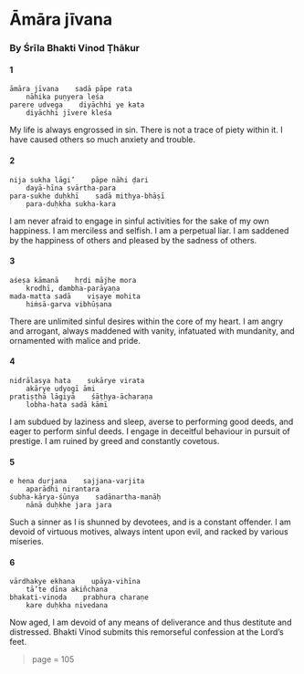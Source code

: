 # Āmāra jīvana

### By Śrīla Bhakti Vinod Ṭhākur

#### 1

    āmāra jīvana    sadā pāpe rata
        nāhika puṇyera leśa
    parere udvega    diyāchhi ye kata
        diyāchhi jīvere kleśa

My life is always engrossed in sin. There is not a trace of piety within it. I have caused others so much anxiety and trouble.

#### 2

    nija sukha lāgi’    pāpe nāhi ḍari
        dayā-hīna svārtha-para
    para-sukhe duḥkhī    sadā mithya-bhāṣī
        para-duḥkha sukha-kara

I am never afraid to engage in sinful activities for the sake of my own happiness. I am merciless and selfish. I am a perpetual liar. I am saddened by the happiness of others and pleased by the sadness of others.

#### 3

    aśeṣa kāmanā    hṛdi mājhe mora
        krodhī, dambha-parāyaṇa
    mada-matta sadā    viṣaye mohita
        hiṁsā-garva vibhūṣana

There are unlimited sinful desires within the core of my heart. I am angry and arrogant, always maddened with vanity, infatuated with mundanity, and ornamented with malice and pride.

#### 4

    nidrālasya hata    sukārye virata
        akārye udyogī āmi
    pratiṣṭhā lāgiyā    śāṭhya-ācharaṇa
        lobha-hata sadā kāmī

I am subdued by laziness and sleep, averse to performing good deeds, and eager to perform sinful deeds. I engage in deceitful behaviour in pursuit of prestige. I am ruined by greed and constantly covetous.

#### 5

    e hena durjana    sajjana-varjita
        aparādhi nirantara
    śubha-kārya-śūnya    sadānartha-manāḥ
        nānā duḥkhe jara jara

Such a sinner as I is shunned by devotees, and is a constant offender. I am devoid of virtuous motives, always intent upon evil, and racked by various miseries.

#### 6

    vārdhakye ekhana    upāya-vihīna
        tā’te dīna akiñchana
    bhakati-vinoda    prabhura charaṇe
        kare duḥkha nivedana

Now aged, I am devoid of any means of deliverance and thus destitute and distressed. Bhakti Vinod submits this remorseful confession at the Lord’s feet.


> page = 105
